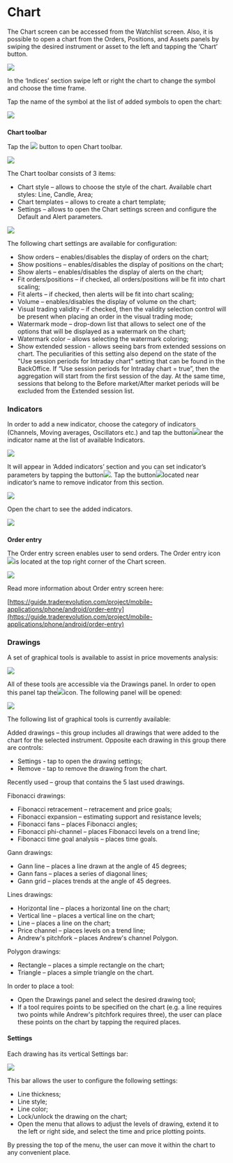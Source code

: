 # Chart

The Chart screen can be accessed from the Watchlist screen. Also, it is possible to open a chart from the Orders, Positions, and Assets panels by swiping the desired instrument or asset to the left and tapping the ‘Chart’ button.

![](../../../.gitbook/assets/1%20%28134%29.png)

In the ‘Indices’ section swipe left or right the chart to change the symbol and choose the time frame.

Tap the name of the symbol at the list of added symbols to open the chart:

![](../../../.gitbook/assets/1%20%281%29.jpg)

### **Chart toolbar** 

Tap the ![](../../../.gitbook/assets/2-kopiya.png) button to open Chart toolbar.

![](../../../.gitbook/assets/2%20%285%29.jpg)

The Chart toolbar consists of 3 items:

* Chart style – allows to choose the style of the chart. Available chart styles: Line, Candle, Area;
* Chart templates – allows to create a chart template;
* Settings – allows to open the Chart settings screen and configure the Default and Alert parameters.

![](../../../.gitbook/assets/new1%20%285%29.jpg)

The following chart settings are available for configuration:

* Show orders – enables/disables the display of orders on the chart;
* Show positions – enables/disables the display of positions on the chart;
* Show alerts – enables/disables the display of alerts on the chart;
* Fit orders/positions – if checked, all orders/positions will be fit into chart scaling;
* Fit alerts – if checked, then alerts will be fit into chart scaling;
* Volume – enables/disables the display of volume on the chart;
* Visual trading validity – if checked, then the validity selection control will be present when placing an order in the visual trading mode;
* Watermark mode – drop-down list that allows to select one of the options that will be displayed as a watermark on the chart;
* Watermark color – allows selecting the watermark coloring;
* Show extended session - allows seeing bars from extended sessions on chart. The peculiarities of this setting also depend on the state of the "Use session periods for Intraday chart" setting that can be found in the BackOffice. If “Use session periods for Intraday chart = true”, then the aggregation will start from the first session of the day. At the same time, sessions that belong to the Before market/After market periods will be excluded from the Extended session list.

### **Indicators**

In order to add a new indicator, choose the category of indicators \(Channels, Moving averages, Oscillators etc.\) and tap the button![](../../../.gitbook/assets/add.%20%282%29.jpg)near the indicator name at the list of available Indicators.

![](../../../.gitbook/assets/4%20%285%29.jpg)

It will appear in ‘Added indicators’ section and you can set indicator’s parameters by tapping the button![](../../../.gitbook/assets/modify%20%281%29.jpg). Tap the button![](../../../.gitbook/assets/delete..jpg)located near indicator’s name to remove indicator from this section.

![](../../../.gitbook/assets/5%20%282%29.jpg)

Open the chart to see the added indicators.

![](../../../.gitbook/assets/6%20%282%29.jpg)

### **Order entry** 

The Order entry screen enables user to send orders. The Order entry icon![](../../../.gitbook/assets/1-kopiya%20%283%29.png)is located at the top right corner of the Chart screen.

![](../../../.gitbook/assets/7.jpg)

Read more information about Order entry screen here:

[https://guide.traderevolution.com/project/mobile-applications/phone/android/order-entry](https://guide.traderevolution.com/project/mobile-applications/phone/android/order-entry)

### Drawings

A set of graphical tools is available to assist in price movements analysis:

![](../../../.gitbook/assets/10.jpg)

All of these tools are accessible via the Drawings panel. In order to open this panel tap the![](../../../.gitbook/assets/screenshot_3%20%2814%29.jpg)icon. The following panel will be opened:

![](../../../.gitbook/assets/8%20%281%29.jpg)

The following list of graphical tools is currently available:

Added drawings – this group includes all drawings that were added to the chart for the selected instrument. Opposite each drawing in this group there are controls:

* Settings - tap to open the drawing settings;
* Remove - tap to remove the drawing from the chart.

Recently used – group that contains the 5 last used drawings.

Fibonacci drawings:

* Fibonacci retracement – retracement and price goals;
* Fibonacci expansion – estimating support and resistance levels;
* Fibonacci fans – places Fibonacci angles;
* Fibonacci phi-channel – places Fibonacci levels on a trend line;
* Fibonacci time goal analysis – places time goals.

Gann drawings:

* Gann line – places a line drawn at the angle of 45 degrees;
* Gann fans – places a series of diagonal lines;
* Gann grid – places trends at the angle of 45 degrees.

Lines drawings:

* Horizontal line – places a horizontal line on the chart;
* Vertical line – places a vertical line on the chart;
* Line – places a line on the chart;
* Price channel – places levels on a trend line;
* Andrew's pitchfork – places Andrew's channel Polygon.

Polygon drawings:

* Rectangle – places a simple rectangle on the chart;
* Triangle – places a simple triangle on the chart.

In order to place a tool:

* Open the Drawings panel and select the desired drawing tool;
* If a tool requires points to be specified on the chart \(e.g. a line requires two points while Andrew's pitchfork requires three\), the user can place these points on the chart by tapping the required places.

#### Settings

Each drawing has its vertical Settings bar:

![](../../../.gitbook/assets/screenshot_2%20%2810%29.jpg)

This bar allows the user to configure the following settings:

* Line thickness;
* Line style;
* Line color;
* Lock/unlock the drawing on the chart;
* Open the menu that allows to adjust the levels of drawing, extend it to the left or right side, and select the time and price plotting points. 

By pressing the top of the menu, the user can move it within the chart to any convenient place.  


